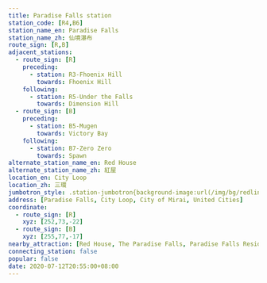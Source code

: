 ```yaml
---
title: Paradise Falls station
station_code: [R4,B6]
station_name_en: Paradise Falls
station_name_zh: 仙境瀑布
route_sign: [R,B]
adjacent_stations:
  - route_sign: [R]
    preceding:
      - station: R3-Fhoenix Hill
        towards: Fhoenix Hill
    following:
      - station: R5-Under the Falls
        towards: Dimension Hill
  - route_sign: [B]
    preceding:
      - station: B5-Mugen
        towards: Victory Bay
    following:
      - station: B7-Zero Zero
        towards: Spawn
alternate_station_name_en: Red House
alternate_station_name_zh: 紅屋
location_en: City Loop
location_zh: 三環
jumbotron_style: .station-jumbotron{background-image:url(/img/bg/redline.png),url(/img/bg/blueline.png);background-repeat:no-repeat;background-size:100% 10px;background-position:0 115px,0 145px}
address: [Paradise Falls, City Loop, City of Mirai, United Cities]
coordinate:
  - route_sign: [R]
    xyz: [252,73,-22]
  - route_sign: [B]
    xyz: [255,77,-17]
nearby_attraction: [Red House, The Paradise Falls, Paradise Falls Residences, Up House, Central Market, Uptown Stable]
connecting_station: false
popular: false
date: 2020-07-12T20:55:00+08:00
---
```


